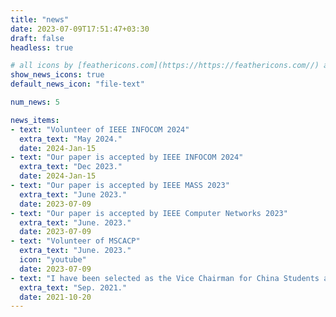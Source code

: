 ```yaml
---
title: "news"
date: 2023-07-09T17:51:47+03:30
draft: false
headless: true

# all icons by [feathericons.com](https://https://feathericons.com//) are supported
show_news_icons: true
default_news_icon: "file-text"

num_news: 5

news_items:
- text: "Volunteer of IEEE INFOCOM 2024"
  extra_text: "May 2024."
  date: 2024-Jan-15
- text: "Our paper is accepted by IEEE INFOCOM 2024"
  extra_text: "Dec 2023."
  date: 2024-Jan-15
- text: "Our paper is accepted by IEEE MASS 2023"
  extra_text: "June 2023."
  date: 2023-07-09
- text: "Our paper is accepted by IEEE Computer Networks 2023"
  extra_text: "June. 2023."
  date: 2023-07-09
- text: "Volunteer of MSCACP"
  extra_text: "June. 2023."
  icon: "youtube"
  date: 2023-07-09
- text: "I have been selected as the Vice Chairman for China Students and Scholars Association in Victoria"
  extra_text: "Sep. 2021."
  date: 2021-10-20
---
```

